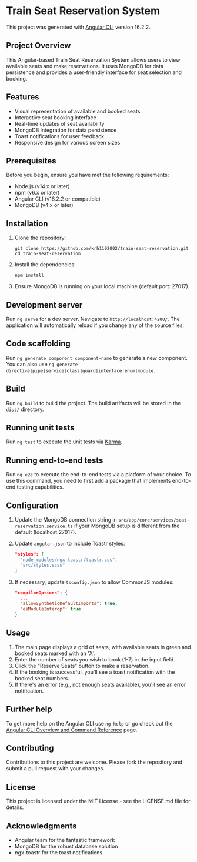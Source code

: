 # Train Seat Reservation System

This project was generated with [Angular CLI](https://github.com/angular/angular-cli) version 16.2.2.

## Project Overview

This Angular-based Train Seat Reservation System allows users to view available seats and make reservations. It uses MongoDB for data persistence and provides a user-friendly interface for seat selection and booking.

## Features

- Visual representation of available and booked seats
- Interactive seat booking interface
- Real-time updates of seat availability
- MongoDB integration for data persistence
- Toast notifications for user feedback
- Responsive design for various screen sizes

## Prerequisites

Before you begin, ensure you have met the following requirements:

- Node.js (v14.x or later)
- npm (v6.x or later)
- Angular CLI (v16.2.2 or compatible)
- MongoDB (v4.x or later)

## Installation

1. Clone the repository:

   ```
   git clone https://github.com/krh1102002/train-seat-reservation.git
   cd train-seat-reservation
   ```

2. Install the dependencies:

   ```
   npm install
   ```

3. Ensure MongoDB is running on your local machine (default port: 27017).

## Development server

Run `ng serve` for a dev server. Navigate to `http://localhost:4200/`. The application will automatically reload if you change any of the source files.

## Code scaffolding

Run `ng generate component component-name` to generate a new component. You can also use `ng generate directive|pipe|service|class|guard|interface|enum|module`.

## Build

Run `ng build` to build the project. The build artifacts will be stored in the `dist/` directory.

## Running unit tests

Run `ng test` to execute the unit tests via [Karma](https://karma-runner.github.io).

## Running end-to-end tests

Run `ng e2e` to execute the end-to-end tests via a platform of your choice. To use this command, you need to first add a package that implements end-to-end testing capabilities.

## Configuration

1. Update the MongoDB connection string in `src/app/core/services/seat-reservation.service.ts` if your MongoDB setup is different from the default (localhost:27017).

2. Update `angular.json` to include Toastr styles:

   ```json
   "styles": [
     "node_modules/ngx-toastr/toastr.css",
     "src/styles.scss"
   ]
   ```

3. If necessary, update `tsconfig.json` to allow CommonJS modules:
   ```json
   "compilerOptions": {
     ...
     "allowSyntheticDefaultImports": true,
     "esModuleInterop": true
   }
   ```

## Usage

1. The main page displays a grid of seats, with available seats in green and booked seats marked with an 'X'.
2. Enter the number of seats you wish to book (1-7) in the input field.
3. Click the "Reserve Seats" button to make a reservation.
4. If the booking is successful, you'll see a toast notification with the booked seat numbers.
5. If there's an error (e.g., not enough seats available), you'll see an error notification.

## Further help

To get more help on the Angular CLI use `ng help` or go check out the [Angular CLI Overview and Command Reference](https://angular.io/cli) page.

## Contributing

Contributions to this project are welcome. Please fork the repository and submit a pull request with your changes.

## License

This project is licensed under the MIT License - see the LICENSE.md file for details.

## Acknowledgments

- Angular team for the fantastic framework
- MongoDB for the robust database solution
- ngx-toastr for the toast notifications
